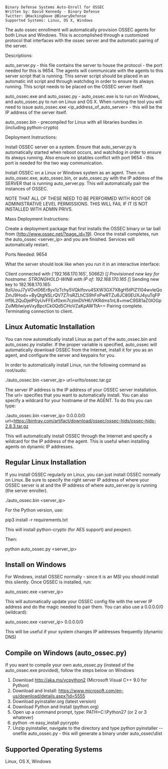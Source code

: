 ~~~~~~~~~~~~~~~~~~~~~~~~~~~~~~~~~~~~~~~~~~~~~~~~~~~~~~~~~~
Binary Defense Systems Auto-Enroll for OSSEC
Written by: David Kennedy - Binary Defense
Twitter: @HackingDave @BinaryDefense
Supported Systems: Linux, OS X, Windows
~~~~~~~~~~~~~~~~~~~~~~~~~~~~~~~~~~~~~~~~~~~~~~~~~~~~~~~~~~

The auto ossec enrollment will automatically provision OSSEC agents for both Linux and Windows. This is accomplished through a customized protocol
that interfaces with the ossec server and the automatic pairing of the server. 


Descriptions:

auto_server.py - this file contains the server to house the protocol - the port needed for this is 9654. The agents will communicate with the agents to this server script that is running. This server script should be placed in an automatic init script and through watchdog in order to ensure its always running. This script needs to be placed on the OSSEC server itself.

auto_ossec.exe and auto_ossec.py - auto_ossec.exe is to run on Windows, and auto_ossec.py to run on Linux and OS X. When running the tool you will need to issue auto_ossec.exe <ip_address_of_auto_server> - this will be the IP address of the server itself.

auto_ossec.bin - precompiled for Linux with all libraries bundies in (including python-crypto)

Deployment Instructions:

Install OSSEC server on a system. Ensure that auto_server.py is automatically started when reboot occurs, and watchdog in order to ensure its always running. Also ensure no iptables conflict with port 9654 - this port is needed for the two way communication.

Install OSSEC on a Linux or Windows system as an agent. Then run auto_ossec.exe, auto_ossec.bin, or auto_ossec.py with the IP address of the SERVER that is running auto_server.py. This will automatically pair the instances of OSSEC.

NOTE THAT ALL OF THESE NEED TO BE PERFORMED WITH ROOT OR ADMINISTRATIVE LEVEL PERMISSIONS. THIS WILL FAIL IF IT IS NOT INSTALLED WITH ADMIN PRIVS.

Mass Deployment Instructions:

Create a deployment package that first installs the OSSEC binary or tar ball from (http://www.ossec.net/?page_id=19). Once the install completes, run the auto_ossec <server_ip> and you are finished. Services will automatically restart.

Ports Needed: 9654

What the server should look like when you run it in an interactive interface:

Client connected with  ('192.168.170.165', 50662)
[*] Provisioned new key for hostname: STRONGHOLD-WIN8 with IP of: 192.168.170.165
[*] Sending new key to 192.168.170.165: 8zlUouJ7yVOvt06Er8yx1zTchy5VQklfovu4SXW3GX7X8gH5tPIZ1104wvleQoZmJ9Hod++ByQtgNSLrQV7Z7rsRZLhCS9hFxPwRTZu6JC80EUXJ4yuTqFPHf9L2QuDjelP0yUvFFExf0xm7czlmDVH6/VKRdms1nL8+mwC9S81aZ0IOGpZuIMbIwiyeVxyBpctCk0Qd5CHoVZaKpAWTtA==
Pairing complete. Terminating connection to client.

## Linux Automatic Installation

You can now automatically install Linux as part of the auto_ossec.bin and auto_ossec.py installer. If the proper variable is specified, auto_ossec will automatically download OSSEC from the Internet, install it for you as an agent, and configure the server and keypairs for you.

In order to automatically install Linux, run the following command as root/sudo:

./auto_ossec.bin <server_ip> url=urlto/ossec.tar.gz

The server IP address is the IP address of your OSSEC server installation. The url=<site> specifies that you want to automatically install. You can also specify a wildcard for your hostname of the AGENT. To do this you can type:

./auto_ossec.bin <server_ip> 0.0.0.0/0 url=https://bintray.com/artifact/download/ossec/ossec-hids/ossec-hids-2.8.3.tar.gz

This will automatically install OSSEC through the Internet and specify a wildcard for the IP address of the agent. This is useful when installing agents on dynamic IP addresses.

## Regular Linux Installation

If you install OSSEC regularly on Linux, you can just install OSSEC normally on Linux. Be sure to specify the right server IP address of where your OSSEC server is at and the IP address of where auto_server.py is running (the server enroller).

./auto_ossec.bin <server_ip>

For the Python version, use:

pip3 install -r requirements.txt

This will install python-crypto (for AES support) and pexpect.

Then:

python auto_ossec.py <server_ip>

## Install on Windows

For Windows, install OSSEC normally - since it is an MSI you should install this silently. Once OSSEC is installed, run:

auto_ossec.exe <server_ip>

This will automatically update your OSSEC config file with the server IP address and do the magic needed to pair them. You can also use a 0.0.0.0/0 (wildcard):

auto_ossec.exe <server_ip> 0.0.0.0/0

This will be useful if your system changes IP addresses frequently (dynamic DNS)

## Compile on Windows (auto_ossec.py)

If you want to compile your own auto_ossec.py (instead of the auto_ossec.exe provided), follow the steps below on Windows

1. Download http://aka.ms/vcpython2 (Microsoft Visual C++ 9.0 for Python)
2. Download and Install: https://www.microsoft.com/en-us/download/details.aspx?id=5555
3. Download pyinstaller.org (latest version)
4. Download Python and Install (python.org)
5. Open up a command prompt, type: PATH=C:\Python27 (or 2 or 3 whatever)
6. python -m easy_install pycrypto
7. Unzip pyinstaller, navigate to the directory and type python pyinstaller --onefile auto_ossec.py - this will generate a binary under auto_ossec\dist

## Supported Operating Systems

Linux, OS X, Windows
